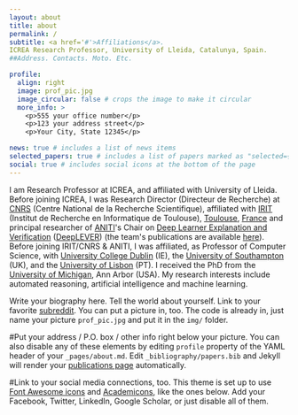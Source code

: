 ```yaml
---
layout: about
title: about
permalink: /
subtitle: <a href='#'>Affiliations</a>.
ICREA Research Professor, University of Lleida, Catalunya, Spain.
##Address. Contacts. Moto. Etc.

profile:
  align: right
  image: prof_pic.jpg
  image_circular: false # crops the image to make it circular
  more_info: >
    <p>555 your office number</p>
    <p>123 your address street</p>
    <p>Your City, State 12345</p>

news: true # includes a list of news items
selected_papers: true # includes a list of papers marked as "selected={true}"
social: true # includes social icons at the bottom of the page
---
```


I am Research Professor at ICREA, and affiliated with University of Lleida.
Before joining ICREA, I was Research Director (Directeur de Recherche) at [CNRS](http://www.cnrs.fr/) (Centre National de la Recherche Scientifique), affiliated with [IRIT](https://www.irit.fr/) (Institut de Recherche en Informatique de Toulouse), [Toulouse](https://en.wikipedia.org/wiki/Toulouse), [France](https://en.wikipedia.org/wiki/France) and principal researcher of [ANITI](https://aniti.univ-toulouse.fr/)'s Chair on [Deep Learner Explanation and Verification](https://anitideeplever.laas.fr) ([DeepLEVER](https://anitideeplever.laas.fr)) (the team's publications are available [here](https://anitideeplever.laas.fr/publications)).  Before joining IRIT/CNRS & ANITI, I was affiliated, as Professor of Computer Science, with [University College Dublin](https://www.ucd.ie/) (IE), the [University of Southampton](https://www.southampton.ac.uk/) (UK), and the [University of Lisbon](https://www.ulisboa.pt/) (PT). I received the PhD from the [University of Michigan](https://umich.edu/), Ann Arbor (USA). My research interests include automated reasoning, artificial intelligence and machine learning.


Write your biography here. Tell the world about yourself. Link to your favorite [subreddit](http://reddit.com). You can put a picture in, too. The code is already in, just name your picture `prof_pic.jpg` and put it in the `img/` folder.

#Put your address / P.O. box / other info right below your picture. You can also disable any of these elements by editing `profile` property of the YAML header of your `_pages/about.md`. Edit `_bibliography/papers.bib` and Jekyll will render your [publications page](/al-folio/publications/) automatically.

#Link to your social media connections, too. This theme is set up to use [Font Awesome icons](https://fontawesome.com/) and [Academicons](https://jpswalsh.github.io/academicons/), like the ones below. Add your Facebook, Twitter, LinkedIn, Google Scholar, or just disable all of them.
